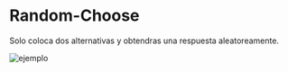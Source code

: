 # Random-Choose

Solo coloca dos alternativas y obtendras una respuesta aleatoreamente. 

![ejemplo](https://user-images.githubusercontent.com/65791688/148454160-35eb1cae-140b-4531-adcd-1249cf94b5e8.png)
